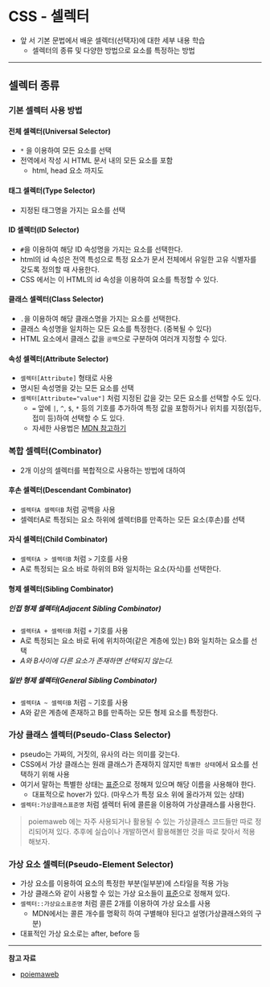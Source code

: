 # CSS - 셀렉터

- 앞 서 기본 문법에서 배운 셀렉터(선택자)에 대한 세부 내용 학습
  - 셀렉터의 종류 및 다양한 방법으로 요소를 특정하는 방법

---

## 셀렉터 종류

### 기본 셀렉터 사용 방법

#### 전체 셀렉터(Universal Selector)

- `*` 을 이용하여 모든 요소를 선택
- 전역에서 작성 시 HTML 문서 내의 모든 요소를 포함
  - html, head 요소 까지도

#### 태그 셀렉터(Type Selector)

- 지정된 태그명을 가지는 요소를 선택

#### ID 셀렉터(ID Selector)

- `#`을 이용하여 해당 ID 속성명을 가지는 요소를 선택한다.
- html의 id 속성은 전역 특성으로 특정 요소가 문서 전체에서 유일한 고유 식별자를 갖도록 정의할 때 사용한다.
- CSS 에서는 이 HTML의 id 속성을 이용하여 요소를 특정할 수 있다.

#### 클래스 셀렉터(Class Selector)

- `.`을 이용하여 해당 클래스명을 가지는 요소를 선택한다.
- 클래스 속성명을 일치하는 모든 요소를 특정한다. (중복될 수 있다)
- HTML 요소에서 클래스 값을 `공백`으로 구분하여 여러개 지정할 수 있다.

#### 속성 셀렉터(Attribute Selector)

- `셀렉터[Attribute]` 형태로 사용
- 명시된 속성명을 갖는 모든 요소를 선택
- `셀렉터[Attribute="value"]` 처럼 지정된 값을 갖는 모든 요소를 선택할 수도 있다.
  - `=` 앞에 `|`, `^`, `$`, `*` 등의 기호를 추가하여 특정 값을 포함하거나 위치를 지정(접두, 접미 등)하여 선택할 수 도 있다.
  - 자세한 사용법은 [MDN 참고하기](https://developer.mozilla.org/ko/docs/Web/CSS/Attribute_selectors)


### 복합 셀렉터(Combinator)

- 2개 이상의 셀렉터를 복합적으로 사용하는 방법에 대하여

#### 후손 셀렉터(Descendant Combinator)

- `셀렉터A 셀렉터B` 처럼 공백을 사용
- 셀렉터A로 특정되는 요소 하위에 셀렉터B를 만족하는 모든 요소(후손)를 선택

#### 자식 셀렉터(Child Combinator)

- `셀렉터A > 셀렉터B` 처럼 `>` 기호를 사용
- A로 특정되는 요소 바로 하위의 B와 일치하는 요소(자식)를 선택한다.

#### 형제 셀렉터(Sibling Combinator)

##### 인접 형제 셀렉터(Adjacent Sibling Combinator)

- `셀렉터A + 셀렉터B` 처럼 `+` 기호를 사용
- A로 특정되는 요소 바로 뒤에 위치하여(같은 계층에 있는) B와 일치하는 요소를 선택
- *A와 B사이에 다른 요소가 존재하면 선택되지 않는다.*

##### 일반 형제 셀렉터(General Sibling Combinator)

- `셀렉터A ~ 셀렉터B` 처럼 `~` 기호를 사용
- A와 같은 계층에 존재하고 B를 만족하는 모든 형제 요소를 특정한다.

### 가상 클래스 셀렉터(Pseudo-Class Selector)

- pseudo는 가짜의, 거짓의, 유사의 라는 의미를 갖는다.
- CSS에서 가상 클래스는 원래 클래스가 존재하지 않지만 `특별한 상태`에서 요소를 선택하기 위해 사용
- 여기서 말하는 특별한 상태는 [표준](https://developer.mozilla.org/ko/docs/Web/CSS/Pseudo-classes#%ED%91%9C%EC%A4%80_%EC%9D%98%EC%82%AC_%ED%81%B4%EB%9E%98%EC%8A%A4_%EC%83%89%EC%9D%B8)으로 정해져 있으며 해당 이름을 사용해야 한다.
  - 대표적으로 hover가 있다. (마우스가 특정 요소 위에 올라가져 있는 상태)
- `셀렉터:가상클래스표준명` 처럼 셀렉터 뒤에 콜른을 이용하여 가상클래스를 사용한다.

> poiemaweb 에는 자주 사용되거나 활용될 수 있는 가상클래스 코드들만 따로 정리되어져 있다. 추후에 실습이나 개발하면서 활용해볼만 것을 따로 찾아서 적용해보자.

### 가상 요소 셀렉터(Pseudo-Element Selector)

- 가상 요소를 이용하여 요소의 특정한 부분(일부분)에 스타일을 적용 가능
- 가상 클래스와 같이 사용할 수 있는 가상 요소들이 [표준](https://developer.mozilla.org/ko/docs/Web/CSS/Pseudo-elements#%ED%91%9C%EC%A4%80_%EC%9D%98%EC%82%AC_%EC%9A%94%EC%86%8C_%EC%83%89%EC%9D%B8)으로 정해져 있다.
- `셀렉터::가상요소표준명` 처럼 콜른 2개를 이용하여 가상 요소를 사용
  - MDN에서는 콜른 개수를 명확히 하여 구별해야 된다고 설명(가상클래스와의 구분)
- 대표적인 가상 요소로는 after, before 등

---

**참고 자료**

- [poiemaweb](https://poiemaweb.com/css3-selector)